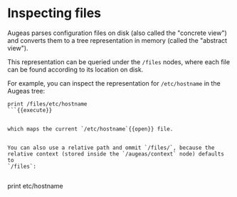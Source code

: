 # Inspecting files


Augeas parses configuration files on disk (also called the "concrete view")
and converts them to a tree representation in memory (called the "abstract
view").

This representation can be queried under the `/files` nodes, where each file
can be found according to its location on disk.

For example, you can inspect the representation for `/etc/hostname` in the
Augeas tree:

```
print /files/etc/hostname
```{{execute}}


which maps the current `/etc/hostname`{{open}} file.


You can also use a relative path and ommit `/files/`, because the
relative context (stored inside the `/augeas/context` node) defaults to
`/files`:


```
print etc/hostname
```{{execute}}
